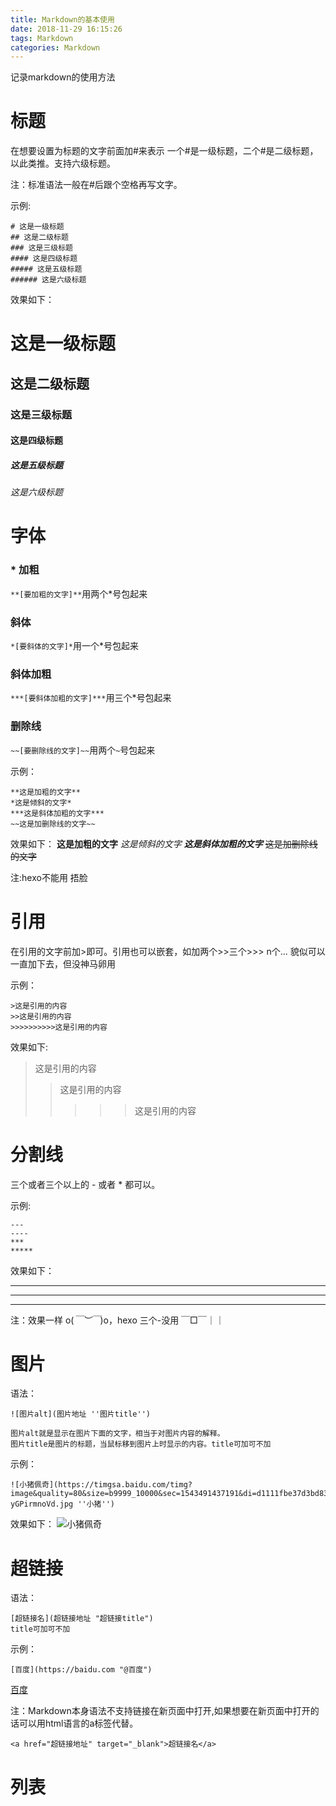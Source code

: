 ```yaml
---
title: Markdown的基本使用
date: 2018-11-29 16:15:26
tags: Markdown
categories: Markdown
---
```


记录markdown的使用方法

<!-- more -->

# 标题

在想要设置为标题的文字前面加#来表示
一个#是一级标题，二个#是二级标题，以此类推。支持六级标题。

注：标准语法一般在#后跟个空格再写文字。

示例:
```
# 这是一级标题
## 这是二级标题
### 这是三级标题
#### 这是四级标题
##### 这是五级标题
###### 这是六级标题
```
效果如下：
# 这是一级标题
## 这是二级标题
### 这是三级标题
#### 这是四级标题
##### 这是五级标题
###### 这是六级标题

# 字体

### * 加粗

`**[要加粗的文字]**`用两个*号包起来

### 斜体

`*[要斜体的文字]*`用一个*号包起来

### 斜体加粗

`***[要斜体加粗的文字]***`用三个*号包起来

### 删除线

`~~[要删除线的文字]~~`用两个`~`号包起来

示例：
```
**这是加粗的文字**
*这是倾斜的文字*
***这是斜体加粗的文字***
~~这是加删除线的文字~~
```
效果如下：
**这是加粗的文字**
*这是倾斜的文字*
***这是斜体加粗的文字***
~~这是加删除线的文字~~

注:hexo不能用 捂脸

# 引用

在引用的文字前加>即可。引用也可以嵌套，如加两个>>三个>>>
n个...
貌似可以一直加下去，但没神马卵用

示例：
```
>这是引用的内容
>>这是引用的内容
>>>>>>>>>>这是引用的内容
```
效果如下:
>这是引用的内容
>>这是引用的内容
>>>>>这是引用的内容

# 分割线

三个或者三个以上的 - 或者 * 都可以。

示例:
```
---
----
***
*****
```
效果如下：

----
***
*****
注：效果一样 o(*￣︶￣*)o，hexo 三个-没用 ￣□￣｜｜

# 图片

语法：
```
![图片alt](图片地址 ''图片title'')

图片alt就是显示在图片下面的文字，相当于对图片内容的解释。
图片title是图片的标题，当鼠标移到图片上时显示的内容。title可加可不加
```
示例：
```
![小猪佩奇](https://timgsa.baidu.com/timg?image&quality=80&size=b9999_10000&sec=1543491437191&di=d1111fbe37d3bd83c8121132d6117c4f&imgtype=0&src=http%3A%2F%2Fimage.biaobaiju.com%2Fuploads%2F20180802%2F01%2F1533145434-yGPirmnoVd.jpg ''小猪'')
```
效果如下：
![小猪佩奇](https://timgsa.baidu.com/timg?image&quality=80&size=b9999_10000&sec=1543491437191&di=d1111fbe37d3bd83c8121132d6117c4f&imgtype=0&src=http%3A%2F%2Fimage.biaobaiju.com%2Fuploads%2F20180802%2F01%2F1533145434-yGPirmnoVd.jpg '小猪')

# 超链接

语法：
```
[超链接名](超链接地址 "超链接title")
title可加可不加
```
示例：
```
[百度](https://baidu.com "@百度")
```

[百度](https://baidu.com "@百度")

注：Markdown本身语法不支持链接在新页面中打开,如果想要在新页面中打开的话可以用html语言的a标签代替。
```
<a href="超链接地址" target="_blank">超链接名</a>
```

# 列表
